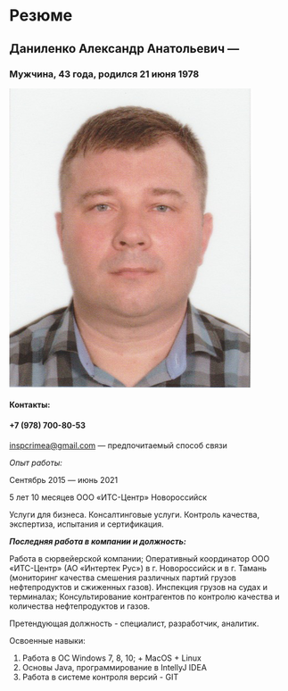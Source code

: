 # Резюме 
## **Даниленко Александр Анатольевич** — 
### Мужчина, 43 года, родился 21 июня 1978

![Фото-Даниленко А.А.](img/Danilenko-Photo.png)

#### Контакты:
#### +7 (978) 700-80-53
inspcrimea@gmail.com — предпочитаемый способ связи

*Опыт работы:*

Сентябрь 2015 — июнь 2021

5 лет 10 месяцев
ООО «ИТС-Центр»
Новороссийск

Услуги для бизнеса. Консалтинговые услуги.
Контроль качества, экспертиза, испытания и сертификация.

***Последняя работа в компании и должность:***

Работа в сюрвейерской компании; Оперативный координатор ООО «ИТС-Центр» (АО «Интертек Рус») в г. Новороссийск и в г. Тамань (мониторинг качества смешения различных партий грузов нефтепродуктов и сжиженных газов). Инспекция грузов на судах и терминалах; Консультирование контрагентов по контролю качества и количества нефтепродуктов и газов.

Претендующая должность - специалист, разработчик, аналитик.

Освоенные навыки:
1. Работа в ОС Windows 7, 8, 10; + МасOS + Linux
2. Основы Java, программирование в IntellyJ IDEA
3. Работа в системе контроля версий - GIT
